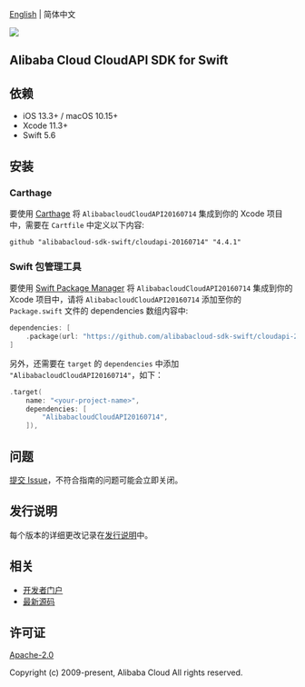 [English](README.md) | 简体中文

![](https://aliyunsdk-pages.alicdn.com/icons/AlibabaCloud.svg)

## Alibaba Cloud CloudAPI SDK for Swift

## 依赖

- iOS 13.3+ / macOS 10.15+
- Xcode 11.3+
- Swift 5.6

## 安装

### Carthage

要使用 [Carthage](https://github.com/Carthage/Carthage) 将 `AlibabacloudCloudAPI20160714` 集成到你的 Xcode 项目中，需要在 `Cartfile` 中定义以下内容:

```ogdl
github "alibabacloud-sdk-swift/cloudapi-20160714" "4.4.1"
```

### Swift 包管理工具

要使用 [Swift Package Manager](https://swift.org/package-manager/) 将 `AlibabacloudCloudAPI20160714` 集成到你的 Xcode 项目中，请将 `AlibabacloudCloudAPI20160714` 添加至你的 `Package.swift` 文件的 dependencies 数组内容中:

```swift
dependencies: [
    .package(url: "https://github.com/alibabacloud-sdk-swift/cloudapi-20160714.git", from: "4.4.1")
]
```

另外，还需要在 `target` 的 `dependencies` 中添加 `"AlibabacloudCloudAPI20160714"`，如下：

```swift
.target(
    name: "<your-project-name>",
    dependencies: [
        "AlibabacloudCloudAPI20160714",
    ]),
```

## 问题

[提交 Issue](https://github.com/alibabacloud-sdk-swift/cloudapi-20160714/issues/new)，不符合指南的问题可能会立即关闭。

## 发行说明

每个版本的详细更改记录在[发行说明](./ChangeLog.txt)中。

## 相关

* [开发者门户](https://next.api.aliyun.com/home)
* [最新源码](https://github.com/alibabacloud-sdk-swift/cloudapi-20160714)

## 许可证

[Apache-2.0](http://www.apache.org/licenses/LICENSE-2.0)

Copyright (c) 2009-present, Alibaba Cloud All rights reserved.
